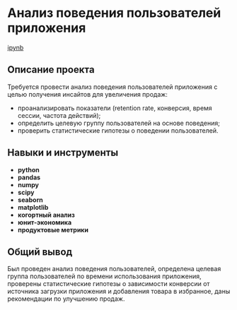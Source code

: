 # Анализ поведения пользователей приложения

 [ipynb](https://github.com/Taya-Prokhorova/Portfolio/blob/main/Cohort%20Analisys/Prokhorova_P1_portfolio.ipynb)

## Описание проекта

Требуется провести анализ поведения пользователей приложения с целью получения инсайтов для увеличения продаж: 
- проанализировать показатели (retention rate, конверсия, время сессии, частота действий);
- определить целевую группу пользователей на основе поведения;
- проверить статистические гипотезы о поведении пользователей.

## Навыки и инструменты

- **python**
- **pandas**
- **numpy**
- **scipy**
- **seaborn** 
- **matplotlib**
- **когортный анализ**
- **юнит-экономика**
- **продуктовые метрики**
  
## 

## Общий вывод

Был проведен анализ поведения пользователей, определена целевая группа пользователей по времени использования приложения, проверены статистические гипотезы о зависимости конверсии от источника загрузки приложения и добавления товара в избранное, даны рекомендации по улучшению продаж.
